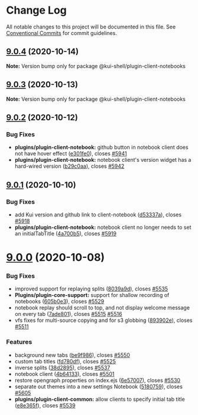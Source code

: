 # Change Log

All notable changes to this project will be documented in this file.
See [Conventional Commits](https://conventionalcommits.org) for commit guidelines.

## [9.0.4](https://github.com/IBM/kui/compare/v9.0.3...v9.0.4) (2020-10-14)

**Note:** Version bump only for package @kui-shell/plugin-client-notebooks

## [9.0.3](https://github.com/IBM/kui/compare/v9.0.2...v9.0.3) (2020-10-13)

**Note:** Version bump only for package @kui-shell/plugin-client-notebooks

## [9.0.2](https://github.com/IBM/kui/compare/v9.0.1...v9.0.2) (2020-10-12)

### Bug Fixes

- **plugins/plugin-client-notebook:** github button in notebook client does not have hover effect ([e301fe0](https://github.com/IBM/kui/commit/e301fe0)), closes [#5941](https://github.com/IBM/kui/issues/5941)
- **plugins/plugin-client-notebook:** notebook client's version widget has a hard-wired version ([b29c0aa](https://github.com/IBM/kui/commit/b29c0aa)), closes [#5942](https://github.com/IBM/kui/issues/5942)

## [9.0.1](https://github.com/IBM/kui/compare/v9.0.0...v9.0.1) (2020-10-10)

### Bug Fixes

- add Kui version and github link to client-notebook ([d53337a](https://github.com/IBM/kui/commit/d53337a)), closes [#5918](https://github.com/IBM/kui/issues/5918)
- **plugins/plugin-client-notebook:** notebook client no longer needs to set an initialTabTitle ([4a700b5](https://github.com/IBM/kui/commit/4a700b5)), closes [#5919](https://github.com/IBM/kui/issues/5919)

# [9.0.0](https://github.com/IBM/kui/compare/v4.5.0...v9.0.0) (2020-10-08)

### Bug Fixes

- improved support for replaying splits ([8039a9d](https://github.com/IBM/kui/commit/8039a9d)), closes [#5535](https://github.com/IBM/kui/issues/5535)
- **Plugins/plugin-core-support:** support for shallow recording of notebooks ([605b0e3](https://github.com/IBM/kui/commit/605b0e3)), closes [#5529](https://github.com/IBM/kui/issues/5529)
- notebook replay should scroll to top, and not display welcome message on every tab ([7ade801](https://github.com/IBM/kui/commit/7ade801)), closes [#5515](https://github.com/IBM/kui/issues/5515) [#5516](https://github.com/IBM/kui/issues/5516)
- vfs fixes for multi-source copying and for s3 globbing ([893902e](https://github.com/IBM/kui/commit/893902e)), closes [#5511](https://github.com/IBM/kui/issues/5511)

### Features

- background new tabs ([be9f986](https://github.com/IBM/kui/commit/be9f986)), closes [#5550](https://github.com/IBM/kui/issues/5550)
- custom tab titles ([fd780df](https://github.com/IBM/kui/commit/fd780df)), closes [#5525](https://github.com/IBM/kui/issues/5525)
- inverse splits ([38d2895](https://github.com/IBM/kui/commit/38d2895)), closes [#5537](https://github.com/IBM/kui/issues/5537)
- notebook client ([4b64133](https://github.com/IBM/kui/commit/4b64133)), closes [#5501](https://github.com/IBM/kui/issues/5501)
- restore opengraph properties on index.ejs ([6e57007](https://github.com/IBM/kui/commit/6e57007)), closes [#5530](https://github.com/IBM/kui/issues/5530)
- separate out themes into a new settings Notebook ([5180759](https://github.com/IBM/kui/commit/5180759)), closes [#5605](https://github.com/IBM/kui/issues/5605)
- **plugins/plugin-client-common:** allow clients to specify initial tab title ([e8e365f](https://github.com/IBM/kui/commit/e8e365f)), closes [#5539](https://github.com/IBM/kui/issues/5539)

